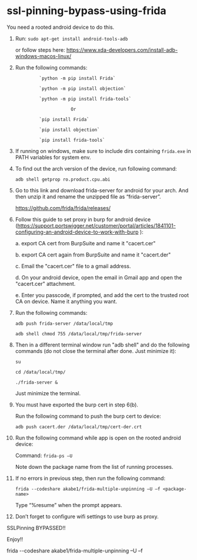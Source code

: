 # ssl-pinning-bypass-using-frida

You need a rooted android device to do this.

1. Run: `sudo apt-get install android-tools-adb` 
    
    or follow steps here: https://www.xda-developers.com/install-adb-windows-macos-linux/
 

2. Run the following commands:

                `python -m pip install Frida`
  
                `python -m pip install objection`
  
                `python -m pip install frida-tools`

                            Or 

                `pip install Frida`
  
                `pip install objection` 
  
                `pip install frida-tools`

3. If  running on windows, make sure to include dirs containing `frida.exe` in PATH variables for system env.

4. To find out the arch version of the device, run following command: 

    `adb shell getprop ro.product.cpu.abi` 

 

5. Go to this link and download frida-server for android for your arch. And then unzip it and rename the unzipped file as “frida-server”. 
    
    https://github.com/frida/frida/releases/ 

6. Follow this guide to set proxy in burp for android device (https://support.portswigger.net/customer/portal/articles/1841101-configuring-an-android-device-to-work-with-burp ): 

    a. export CA cert from BurpSuite and name it "cacert.cer"
    
    b. export CA cert again from BurpSuite and name it "cacert.der"
    
    c. Email the "cacert.cer" file to a gmail address.
    
    d. On your android device, open the email in Gmail app and open the "cacert.cer" attachment.
    
    e. Enter you passcode, if prompted, and add the cert to the trusted root CA on device. Name it anything you want. 


7. Run the following commands: 

    `adb push frida-server /data/local/tmp` 

    `adb shell chmod 755 /data/local/tmp/frida-server` 

8. Then in a different terminal window run "adb shell" and do the following commands (do not close the terminal after done. Just minimize it):
    
      `su` 

      `cd /data/local/tmp/` 

      `./frida-server &` 

    Just minimize the terminal. 

9. You must have exported the burp cert in step 6(b). 

    Run the following command to push the burp cert to device: 

    `adb push cacert.der /data/local/tmp/cert-der.crt` 

 

10. Run the following command while app is open on the rooted android device: 

    Command: `frida-ps –U` 

    Note down the package name from the list of running processes.
 

11. If no errors in previous step, then run the following command: 

    `frida --codeshare akabe1/frida-multiple-unpinning –U –f <package-name>`

    Type “%resume” when the prompt appears. 

12. Don’t forget to configure wifi settings to use burp as proxy. 


SSLPinning BYPASSED!! 

Enjoy!! 

 

 

frida --codeshare akabe1/frida-multiple-unpinning –U –f <package-name> 

